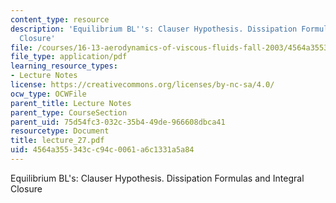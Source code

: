```yaml
---
content_type: resource
description: 'Equilibrium BL''s: Clauser Hypothesis. Dissipation Formulas and Integral
  Closure'
file: /courses/16-13-aerodynamics-of-viscous-fluids-fall-2003/4564a355343cc94c0061a6c1331a5a84_lecture_27.pdf
file_type: application/pdf
learning_resource_types:
- Lecture Notes
license: https://creativecommons.org/licenses/by-nc-sa/4.0/
ocw_type: OCWFile
parent_title: Lecture Notes
parent_type: CourseSection
parent_uid: 75d54fc3-032c-35b4-49de-966608dbca41
resourcetype: Document
title: lecture_27.pdf
uid: 4564a355-343c-c94c-0061-a6c1331a5a84
---
```

Equilibrium BL's: Clauser Hypothesis. Dissipation Formulas and Integral Closure